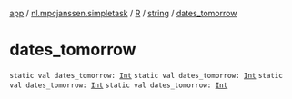 [app](../../../index.md) / [nl.mpcjanssen.simpletask](../../index.md) / [R](../index.md) / [string](index.md) / [dates_tomorrow](.)

# dates_tomorrow

`static val dates_tomorrow: `[`Int`](https://kotlinlang.org/api/latest/jvm/stdlib/kotlin/-int/index.html)
`static val dates_tomorrow: `[`Int`](https://kotlinlang.org/api/latest/jvm/stdlib/kotlin/-int/index.html)
`static val dates_tomorrow: `[`Int`](https://kotlinlang.org/api/latest/jvm/stdlib/kotlin/-int/index.html)
`static val dates_tomorrow: `[`Int`](https://kotlinlang.org/api/latest/jvm/stdlib/kotlin/-int/index.html)